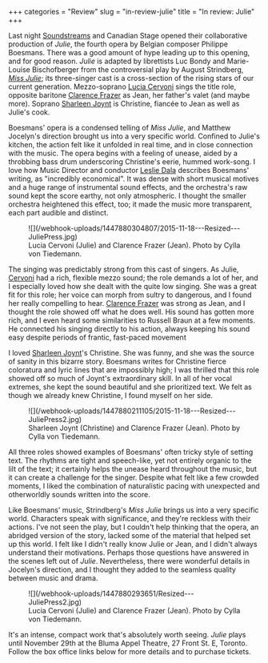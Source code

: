 +++
categories = "Review"
slug = "in-review-julie"
title = "In review: Julie"
+++

Last night [Soundstreams](/scene/companies/soundstreams/) and Canadian Stage opened their collaborative production of *Julie*, the fourth opera by Belgian composer Philippe Boesmans. There was a good amount of hype leading up to this opening, and for good reason. *Julie* is adapted by librettists Luc Bondy and Marie-Louise Bischofberger from the controversial play by August Strindberg, [*Miss Julie*](https://en.wikipedia.org/wiki/Miss_Julie); its three-singer cast is a cross-section of the rising stars of our current generation. Mezzo-soprano [Lucia Cervoni](/scene/people/lucia-cervoni/) sings the title role, opposite baritone [Clarence Frazer](/scene/people/clarence-frazer/) as Jean, her father's valet (and  maybe more). Soprano [Sharleen Joynt](/scene/people/sharleen-joynt/) is Christine,  fiancée to Jean as well as Julie's cook. 

Boesmans' opera is a condensed telling of *Miss Julie*, and Matthew Jocelyn's direction brought us into a very specific world. Confined to Julie's kitchen, the action felt like it unfolded in real time, and in close connection with the music. The opera begins with a feeling of unease, aided by a throbbing bass drum underscoring Christine's eerie, hummed work-song. I love how Music Director and conductor [Leslie Dala](/scene/people/leslie-dala/) describes Boesmans' writing, as "incredibly economical". It was dense with short musical motives and a huge range of instrumental sound effects, and the orchestra's raw sound kept the score earthy, not only atmospheric. I thought the smaller orchestra heightened this effect, too; it made the music more transparent, each part audible and distinct. 

<figure data-type="image">
![](/webhook-uploads/1447880304807/2015-11-18---Resized---JuliePress.jpg)
<figcaption>Lucia Cervoni (Julie) and Clarence Frazer (Jean). Photo by Cylla von Tiedemann.</figcaption>
</figure>

The singing was predictably strong from this cast of singers. As Julie, [Cervoni](/scene/people/lucia-cervoni/) had a rich, flexible mezzo sound; the role demands a lot of her, and I especially loved how she dealt with the quite low singing. She was a great fit for this role; her voice can morph from sultry to dangerous, and I found her really compelling to hear. [Clarence Frazer](/scene/people/clarence-fraz.er) was strong as Jean, and I thought the role showed off what he does well. His sound has gotten more rich, and I even heard some similarities to Russell Braun at a few moments. He connected his singing directly to his action, always keeping his sound easy despite periods of frantic, fast-paced movement

I loved [Sharleen Joynt](/scene/people/sharleen-joynt/)'s Christine. She was funny, and she was the source of sanity in this bizarre story. Boesmans writes for Christine fierce coloratura and lyric lines that are impossibly high; I was thrilled that this role showed off so much of Joynt's extraordinary skill. In all of her vocal extremes, she kept the sound beautiful and she prioritized text. We felt as though we already knew Christine, I found myself on her side. 

<figure data-type="image">
![](/webhook-uploads/1447880211105/2015-11-18---Resized---JuliePress2.jpg)
<figcaption>Sharleen Joynt (Christine) and Clarence Frazer (Jean). Photo by Cylla von Tiedemann.</figcaption>
</figure>

All three roles showed examples of Boesmans' often tricky style of setting text. The rhythms are tight and speech-like, yet not entirely organic to the lilt of the text; it certainly helps the unease heard throughout the music, but it can create a challenge for the singer. Despite what felt like a few crowded moments, I liked the combination of naturalistic pacing with unexpected and otherworldly sounds written into the score.

Like Boesmans' music, Strindberg's *Miss Julie* brings us into a very specific world. Characters speak with significance, and they're reckless with their actions. I've not seen the play, but I couldn't help thinking that the opera, an abridged version of the story, lacked some of the material that helped set up this world. I felt like I didn't really know Julie or Jean, and I didn't always understand their motivations. Perhaps those questions have answered in the scenes left out of *Julie*. Nevertheless, there were wonderful details in Jocelyn's direction, and I thought they added to the seamless quality between music and drama. 

<figure data-type="image">
![](/webhook-uploads/1447880293651/Resized---JuliePress2.jpg)
<figcaption>Lucia Cervoni (Julie) and Clarence Frazer (Jean). Photo by Cylla von Tiedemann.</figcaption>
</figure>

It's an intense, compact work that's absolutely worth seeing. *Julie* plays until November 29th at the Bluma Appel Theatre, 27 Front St. E, Toronto. Follow the box office links below for more details and to purchase tickets.
